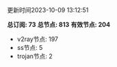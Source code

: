 更新时间2023-10-09 13:12:51

**总订阅: 73**
**总节点: 813**
**有效节点: 204**
- v2ray节点: 197
- ss节点: 5
- trojan节点: 2
